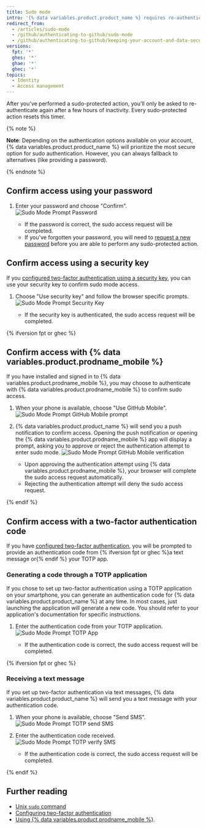 ```yaml
---
title: Sudo mode
intro: '{% data variables.product.product_name %} requires re-authentication before you can modify your email address, authorize third-party applications, or add new public keys, or initiate other *sudo-protected* actions.'
redirect_from:
  - /articles/sudo-mode
  - /github/authenticating-to-github/sudo-mode
  - /github/authenticating-to-github/keeping-your-account-and-data-secure/sudo-mode
versions:
  fpt: '*'
  ghes: '*'
  ghae: '*'
  ghec: '*'
topics:
  - Identity
  - Access management
---
```

After you've performed a sudo-protected action, you'll only be asked to re-authenticate again after a few hours of inactivity. Every sudo-protected action resets this timer.

{% note %}

**Note**: Depending on the authentication options available on your account, {% data variables.product.product_name %} will prioritize the most secure option for sudo authentication. However, you can always fallback to alternatives (like providing a password).

{% endnote %}

## Confirm access using your password

1. Enter your password and choose "Confirm".
  ![Sudo Mode Prompt Password](/assets/images/help/settings/sudo_mode_prompt_password.png)

    - If the password is correct, the sudo access request will be completed.
    - If you've forgotten your password, you will need to [request a new password](/authentication/keeping-your-account-and-data-secure/updating-your-github-access-credentials#requesting-a-new-password) before you are able to perform any sudo-protected action.

## Confirm access using a security key

If you [configured two-factor authentication using a security key](/authentication/securing-your-account-with-two-factor-authentication-2fa/configuring-two-factor-authentication#configuring-two-factor-authentication-using-a-security-key), you can use your security key to confirm sudo mode access.

1. Choose "Use security key" and follow the browser specific prompts.
  ![Sudo Mode Prompt Security Key](/assets/images/help/settings/sudo_mode_prompt_security_key.png)

    - If the security key is authenticated, the sudo access request will be completed.

{% ifversion fpt or ghec %}

## Confirm access with {% data variables.product.prodname_mobile %}

If you have installed and signed in to {% data variables.product.prodname_mobile %}, you may choose to authenticate with {% data variables.product.prodname_mobile %} to confirm sudo access.

1. When your phone is available, choose "Use GitHub Mobile".
  ![Sudo Mode Prompt GitHub Mobile prompt](/assets/images/help/settings/sudo_mode_prompt_github_mobile_prompt.png)
2. {% data variables.product.product_name %} will send you a push notification to confirm access. Opening the push notification or opening the {% data variables.product.prodname_mobile %} app will display a prompt, asking you to approve or reject the authentication attempt to enter sudo mode.
  ![Sudo Mode Prompt GitHub Mobile verification](/assets/images/help/settings/sudo_mode_prompt_github_mobile.png)

    - Upon approving the authentication attempt using {% data variables.product.prodname_mobile %}, your browser will complete the sudo access request automatically.
    - Rejecting the authentication attempt will deny the sudo access request.

{% endif %}

## Confirm access with a two-factor authentication code

If you have [configured two-factor authentication](/authentication/securing-your-account-with-two-factor-authentication-2fa/configuring-two-factor-authentication), you will be prompted to provide an authentication code from {% ifversion fpt or ghec %}a text message or{% endif %} your TOTP app.

### Generating a code through a TOTP application

If you chose to set up two-factor authentication using a TOTP application on your smartphone, you can generate an authentication code for {% data variables.product.product_name %} at any time. In most cases, just launching the application will generate a new code. You should refer to your application's documentation for specific instructions.

1. Enter the authentication code from your TOTP application.
  ![Sudo Mode Prompt TOTP App](/assets/images/help/settings/sudo_mode_prompt_totp_app.png)

    - If the authentication code is correct, the sudo access request will be completed.

{% ifversion fpt or ghec %}

### Receiving a text message

If you set up two-factor authentication via text messages, {% data variables.product.product_name %} will send you a text message with your authentication code.

1. When your phone is available, choose "Send SMS".
  ![Sudo Mode Prompt TOTP send SMS](/assets/images/help/settings/sudo_mode_prompt_totp_sms_prompt.png)
2. Enter the authentication code received.
  ![Sudo Mode Prompt TOTP verify SMS](/assets/images/help/settings/sudo_mode_prompt_totp_sms.png)

    - If the authentication code is correct, the sudo access request will be completed.

{% endif %}

## Further reading

- [Unix `sudo` command](http://en.wikipedia.org/wiki/Sudo)
- [Configuring two-factor authentication](/authentication/securing-your-account-with-two-factor-authentication-2fa/configuring-two-factor-authentication)
- [Using {% data variables.product.prodname_mobile %}](/get-started/using-github/github-mobile).
